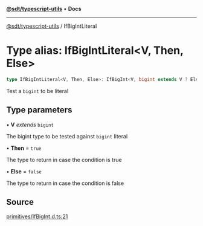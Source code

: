 [**@sdt/typescript-utils**](../README.md) • **Docs**

***

[@sdt/typescript-utils](../globals.md) / IfBigIntLiteral

# Type alias: IfBigIntLiteral\<V, Then, Else\>

```ts
type IfBigIntLiteral<V, Then, Else>: IfBigInt<V, bigint extends V ? Else : Then, Else>;
```

Test a `bigint` to be literal

## Type parameters

• **V** *extends* `bigint`

The bigint type to be tested against `bigint` literal

• **Then** = `true`

The type to return in case the condition is true

• **Else** = `false`

The type to return in case the condition is false

## Source

[primitives/IfBigInt.d.ts:21](https://github.com/sylvaindethier/typescript-utils/blob/ab419bb948144c4ff1d3d3505b7f2f1b468a22c9/types/primitives/IfBigInt.d.ts#L21)
